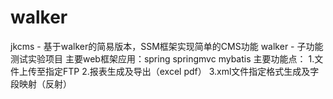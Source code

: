# walker
jkcms - 基于walker的简易版本，SSM框架实现简单的CMS功能
walker - 子功能测试实验项目
主要web框架应用：spring springmvc mybatis
主要功能点：
  1.文件上传至指定FTP
  2.报表生成及导出（excel pdf）
  3.xml文件指定格式生成及字段映射（反射）
